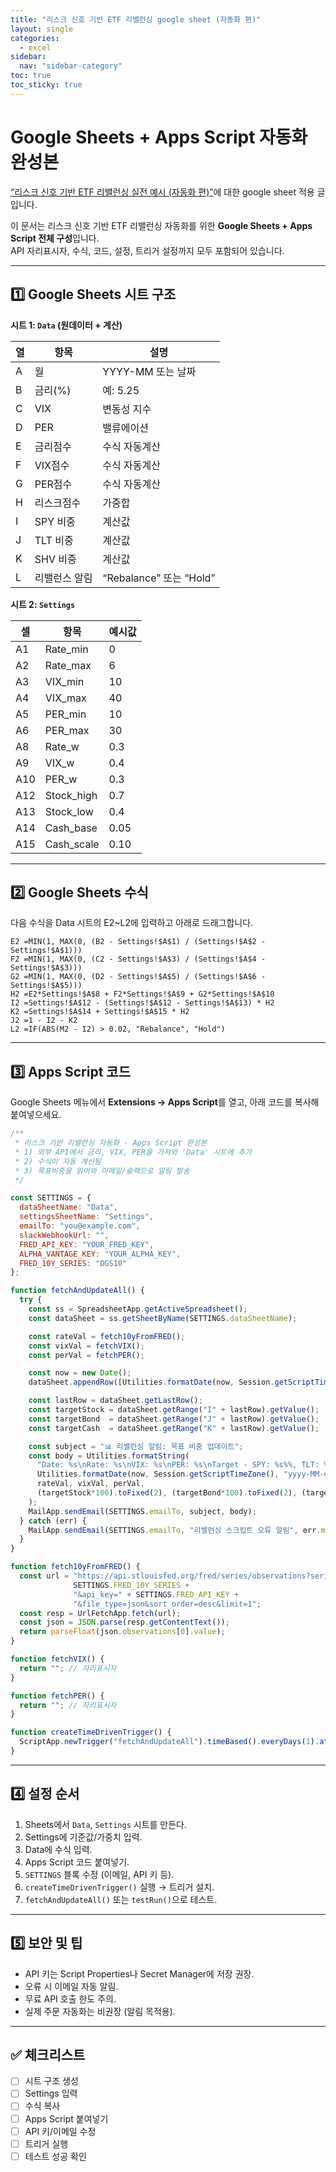 ```yaml
---
title: "리스크 신호 기반 ETF 리밸런싱 google sheet (자동화 편)"
layout: single
categories:
  - excel
sidebar:
  nav: "sidebar-category"
toc: true
toc_sticky: true
---
```

# Google Sheets + Apps Script 자동화 완성본

[“리스크 신호 기반 ETF 리밸런싱 실전 예시 (자동화 편)”](https://latentlabanonymous.github.io/investment/Management_6/)에 대한 google sheet 적용 글입니다.  

이 문서는 리스크 신호 기반 ETF 리밸런싱 자동화를 위한 **Google Sheets + Apps Script 전체 구성**입니다.  
API 자리표시자, 수식, 코드, 설정, 트리거 설정까지 모두 포함되어 있습니다.

---

## 1️⃣ Google Sheets 시트 구조

**시트 1: `Data` (원데이터 + 계산)**

| 열 | 항목 | 설명 |
|----|------|------|
| A | 월 | YYYY-MM 또는 날짜 |
| B | 금리(%) | 예: 5.25 |
| C | VIX | 변동성 지수 |
| D | PER | 밸류에이션 |
| E | 금리점수 | 수식 자동계산 |
| F | VIX점수 | 수식 자동계산 |
| G | PER점수 | 수식 자동계산 |
| H | 리스크점수 | 가중합 |
| I | SPY 비중 | 계산값 |
| J | TLT 비중 | 계산값 |
| K | SHV 비중 | 계산값 |
| L | 리밸런스 알림 | “Rebalance” 또는 “Hold” |

**시트 2: `Settings`**

| 셀 | 항목 | 예시값 |
|-----|------|--------|
| A1 | Rate_min | 0 |
| A2 | Rate_max | 6 |
| A3 | VIX_min | 10 |
| A4 | VIX_max | 40 |
| A5 | PER_min | 10 |
| A6 | PER_max | 30 |
| A8 | Rate_w | 0.3 |
| A9 | VIX_w | 0.4 |
| A10 | PER_w | 0.3 |
| A12 | Stock_high | 0.7 |
| A13 | Stock_low | 0.4 |
| A14 | Cash_base | 0.05 |
| A15 | Cash_scale | 0.10 |

---

## 2️⃣ Google Sheets 수식

다음 수식을 Data 시트의 E2~L2에 입력하고 아래로 드래그합니다.

```excel
E2 =MIN(1, MAX(0, (B2 - Settings!$A$1) / (Settings!$A$2 - Settings!$A$1)))
F2 =MIN(1, MAX(0, (C2 - Settings!$A$3) / (Settings!$A$4 - Settings!$A$3)))
G2 =MIN(1, MAX(0, (D2 - Settings!$A$5) / (Settings!$A$6 - Settings!$A$5)))
H2 =E2*Settings!$A$8 + F2*Settings!$A$9 + G2*Settings!$A$10
I2 =Settings!$A$12 - (Settings!$A$12 - Settings!$A$13) * H2
K2 =Settings!$A$14 + Settings!$A$15 * H2
J2 =1 - I2 - K2
L2 =IF(ABS(M2 - I2) > 0.02, "Rebalance", "Hold")
```

---

## 3️⃣ Apps Script 코드

Google Sheets 메뉴에서 **Extensions → Apps Script**를 열고, 아래 코드를 복사해 붙여넣으세요.

```javascript
/**
 * 리스크 기반 리밸런싱 자동화 - Apps Script 완성본
 * 1) 외부 API에서 금리, VIX, PER을 가져와 'Data' 시트에 추가
 * 2) 수식이 자동 계산됨
 * 3) 목표비중을 읽어와 이메일/슬랙으로 알림 발송
 */

const SETTINGS = {
  dataSheetName: "Data",
  settingsSheetName: "Settings",
  emailTo: "you@example.com",
  slackWebhookUrl: "",
  FRED_API_KEY: "YOUR_FRED_KEY",
  ALPHA_VANTAGE_KEY: "YOUR_ALPHA_KEY",
  FRED_10Y_SERIES: "DGS10"
};

function fetchAndUpdateAll() {
  try {
    const ss = SpreadsheetApp.getActiveSpreadsheet();
    const dataSheet = ss.getSheetByName(SETTINGS.dataSheetName);

    const rateVal = fetch10yFromFRED();
    const vixVal = fetchVIX();
    const perVal = fetchPER();

    const now = new Date();
    dataSheet.appendRow([Utilities.formatDate(now, Session.getScriptTimeZone(), "yyyy-MM"), rateVal, vixVal, perVal]);

    const lastRow = dataSheet.getLastRow();
    const targetStock = dataSheet.getRange("I" + lastRow).getValue();
    const targetBond  = dataSheet.getRange("J" + lastRow).getValue();
    const targetCash  = dataSheet.getRange("K" + lastRow).getValue();

    const subject = "📊 리밸런싱 알림: 목표 비중 업데이트";
    const body = Utilities.formatString(
      "Date: %s\nRate: %s\nVIX: %s\nPER: %s\nTarget - SPY: %s%%, TLT: %s%%, SHV: %s%%",
      Utilities.formatDate(now, Session.getScriptTimeZone(), "yyyy-MM-dd"),
      rateVal, vixVal, perVal,
      (targetStock*100).toFixed(2), (targetBond*100).toFixed(2), (targetCash*100).toFixed(2)
    );
    MailApp.sendEmail(SETTINGS.emailTo, subject, body);
  } catch (err) {
    MailApp.sendEmail(SETTINGS.emailTo, "리밸런싱 스크립트 오류 알림", err.message);
  }
}

function fetch10yFromFRED() {
  const url = "https://api.stlouisfed.org/fred/series/observations?series_id=" +
              SETTINGS.FRED_10Y_SERIES +
              "&api_key=" + SETTINGS.FRED_API_KEY +
              "&file_type=json&sort_order=desc&limit=1";
  const resp = UrlFetchApp.fetch(url);
  const json = JSON.parse(resp.getContentText());
  return parseFloat(json.observations[0].value);
}

function fetchVIX() {
  return ""; // 자리표시자
}

function fetchPER() {
  return ""; // 자리표시자
}

function createTimeDrivenTrigger() {
  ScriptApp.newTrigger("fetchAndUpdateAll").timeBased().everyDays(1).atHour(6).create();
}
```

---

## 4️⃣ 설정 순서

1. Sheets에서 `Data`, `Settings` 시트를 만든다.
2. Settings에 기준값/가중치 입력.
3. Data에 수식 입력.
4. Apps Script 코드 붙여넣기.
5. `SETTINGS` 블록 수정 (이메일, API 키 등).
6. `createTimeDrivenTrigger()` 실행 → 트리거 설치.
7. `fetchAndUpdateAll()` 또는 `testRun()`으로 테스트.

---

## 5️⃣ 보안 및 팁

- API 키는 Script Properties나 Secret Manager에 저장 권장.
- 오류 시 이메일 자동 알림.
- 무료 API 호출 한도 주의.
- 실제 주문 자동화는 비권장 (알림 목적용).

---

## ✅ 체크리스트

- [ ] 시트 구조 생성  
- [ ] Settings 입력  
- [ ] 수식 복사  
- [ ] Apps Script 붙여넣기  
- [ ] API 키/이메일 수정  
- [ ] 트리거 실행  
- [ ] 테스트 성공 확인  
